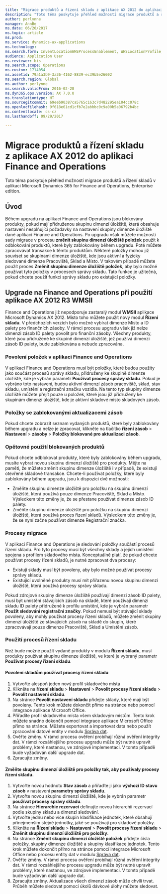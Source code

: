```yaml
---
title: "Migrace produktů a řízení skladu z aplikace AX 2012 do aplikaci Finance and Operations"
description: "Toto téma poskytuje přehled možností migrace produktů a řízení skladu."
author: perlynne
manager: AnnBe
ms.date: 06/20/2017
ms.topic: article
ms.prod: 
ms.service: dynamics-ax-applications
ms.technology: 
ms.search.form: InventLocationWHSProcessEnablement, WHSLocationProfile, InventTableStorageDimensionGroupChange, InventUpdateBlockedItem, WHSParameters, WHSReservationHierarchy, WHSUOMSeqGroupTable
audience: Application User
ms.reviewer: bis
ms.search.scope: Operations
ms.custom: 1714054
ms.assetid: 79a1a3b9-3a36-4162-8839-ec39b5e26602
ms.search.region: Global
ms.author: perlynne
ms.search.validFrom: 2016-02-28
ms.dyn365.ops.version: AX 7.0.0
ms.translationtype: HT
ms.sourcegitcommit: 69eeb90387ca5765c163c7d482295ea104cc078c
ms.openlocfilehash: 9f618e61cd1cfb7e2abbbc0c9a00b5a06792b4bc
ms.contentlocale: cs-cz
ms.lasthandoff: 09/29/2017

---
```


# <a name="migrate-products-and-warehouse-management-from-ax-2012-to-finance-and-operations"></a>Migrace produktů a řízení skladu z aplikace AX 2012 do aplikaci Finance and Operations

Toto téma poskytuje přehled možností migrace produktů a řízení skladů v aplikaci Microsoft Dynamics 365 for Finance and Operations, Enterprise edition.

<a name="introduction"></a>Úvod
------------

Během upgradu na aplikaci Finance and Operations jsou blokovány produkty, pokud mají přidruženou skupinu dimenzí úložiště, která obsahuje nastavení nesplňující požadavky na nastavení skupiny dimenze úložiště dané aplikací Finance and Operations. Po upgradu však můžete možnosti sady migrace v procesu **změnit skupinu dimenzí úložiště položek** použít k odblokování produktů, které byly zablokovány během upgradu. Poté můžete zpracovávat transakce k těmto produktům. Některé položky mohou již souviset se skupinami dimenze úložiště, kde jsou aktivní a fyzicky sledované dimenze Pracoviště, Sklad a Místo. V takovém případě můžete použít proces **Změnit skupinu dimenze úložiště položek**, aby bylo možné používat tyto položky v procesech správy skladu. Tato funkce je užitečná, pokud chcete použít funkci správy skladu pro existující položky.

## <a name="upgrading-to-finance-and-operations-when-ax-2012-r3-wmsii-is-used"></a>Upgrade na Finance and Operations při použití aplikace AX 2012 R3 WMSII
Finance and Operations již nepodporuje zastaralý modul **WMSII** aplikace Microsoft Dynamics AX 2012. Místo toho můžete použít nový modul **Řízení skladu**. V předchozích verzích bylo možné vybírat dimenze Místo a ID palety pro finančních zásoby. V rámci procesu upgradu však již nelze dimenzi zásob ID palety povolit pro finanční zásoby. Všechny produkty, které jsou přidružené ke skupině dimenzí úložiště, jež používá dimenzi zásob ID palety, bude zablokována a nebude zpracována.

### <a name="enabling-items-in-finance-and-operations"></a>Povolení položek v aplikaci Finance and Operations

V aplikaci Finance and Operations musí být položky, které budou použity jako součást procesů správy skladu, přidruženy ke skupině dimenze úložiště, kde je vybrán parametr **Používat procesy správy skladu**. Pokud je vybráno toto nastavení, budou aktivní dimenzí zásob pracoviště, sklad, stav skladu, umístění a registrační značku vozidla. Na tento typ skupiny dimenze úložiště můžete přejít pouze u položek, které jsou již přidruženy ke skupinám dimenzí úložiště, kde je aktivní skladové místo skladových zásob.

### <a name="items-that-are-blocked-for-inventory-updates"></a>Položky se zablokovanými aktualizacemi zásob

Pokud chcete zobrazit seznam vydaných produktů, které byly zablokovány během upgradu a nelze je zpracovat, klikněte na tlačítko **řízení zásob** &gt; **Nastavení** &gt; **zásoby** &gt; **Položky blokované pro aktualizaci zásob**.

### <a name="reapplying-blocked-products"></a>Opětovné použití blokovaných produktů

Pokud chcete odblokovat produkty, které byly zablokovány během upgradu, musíte vybrat novou skupinu dimenzí úložiště pro produkty. Mějte na paměti, že můžete změnit skupinu dimenze úložiště i v případě, že existují otevřené skladové transakce. Chcete-li používat položky, které byly zablokovány během upgradu, jsou k dispozici dvě možnosti:

-   Změňte skupinu dimenze úložiště pro položku na skupinu dimenzí úložiště, která používá pouze dimenze Pracoviště, Sklad a Místo. Výsledkem této změny je, že se přestane používat dimenze zásob ID palety.
-   Změňte skupinu dimenze úložiště pro položku na skupinu dimenzí úložiště, která používá proces řízení skladů. Výsledkem této změny je, že se nyní začne používat dimenze Registrační značka.

### <a name="migration-processes"></a>Procesy migrace

V aplikaci Finance and Operations je sledování položky součástí procesů řízení skladu. Pro tyto procesy musí být všechny sklady a jejich umístění spojena s profilem skladového místa. Konceptuálně platí, že pokud chcete používat procesy řízení skladů, je nutné zpracovat dva procesy:

-   Existují sklady musí být povoleny, aby bylo možné používat procesy správy skladu.
-   Existující uvolněné produkty musí mít přiřazenu novou skupinu dimenzí úložiště, která používá procesy správy skladu.

Pokud zdrojové skupiny dimenze úložiště používají dimenzi zásob ID palety, musí být umístění stávajících zásob na skladě, které používají dimenzi skladu ID palety přidružené k profilu umístění, kde je vybrán parametr **Použít sledování registrační značky**. Pokud nemusí být stávající sklady povoleny, aby mohly používat procesy řízení skladů, můžete změnit skupiny dimenzí úložiště ze stávajících zásob na skladě do skupin, které zpracovávají pouze dimenze Pracoviště, Sklad a Umístění zásob.

### <a name="using-the-warehouse-management-processes"></a>Použití procesů řízení skladu

Než bude možné použít vydané produkty v modulu **Řízení skladu**, musí produkty používat skupinu dimenze úložiště, ve které je vybraný parametr **Používat procesy řízení skladu**.

#### <a name="enable-warehouses-to-use-warehouse-management-processes"></a>Povolení skladům používat procesy řízení skladu

1.  Vytvořte alespoň jeden nový profil skladového místa
2.  Klikněte na **řízení skladu** &gt; **Nastavení** &gt; **Povolit procesy řízení skladu** &gt; **Povolit nastavení skladu**.
3.  Na stránce **Povolit nastavení skladu** přidejte sklady, které mají být povoleny. Tento krok můžete dokončit přímo na stránce nebo pomocí integrace aplikace Microsoft Office.
4.  Přiřadíte profil skladového místa všem skladovým místům. Tento krok můžete snadno dokončit pomocí integrace aplikace Microsoft Office přímo na stránce. Můžete exportovat a importovat data nebo použít zpracování datové entity v modulu [Správa dat](../../dev-itpro/data-entities/data-entities.md).
5.  Ověřte změny. V rámci procesu ověření probíhají různá ověření integrity dat. V rámci rozsáhlejšího procesu upgradu může být nutné upravit problémy, které nastanou, ve zdrojové implementaci. V tomto případě bude vyžadován další upgrade dat.
6.  Zpracujte změny.

#### <a name="change-the-storage-dimension-group-for-items-so-that-it-uses-warehouse-management-processes"></a>Změňte skupinu dimenzí úložiště pro položky tak, aby používaly procesy řízení skladu.

1.  Vytvořte novou hodnotu **Stav zásob** a přiřaďte ji jako **výchozí ID stavu zásob** v nastavení **parametry správy skladu**.
2.  Vytvořte novou skupinu dimenzí úložiště, kde je vybrán parametr **používat procesy správy skladu**.
3.  Na stránce **Hierarchie rezervací** definujte novou hierarchii rezervací podle skupiny skladu a dimenzí sledování.
4.  Vytvořte jednu nebo více skupin klasifikace jednotek, které obsahují přinejmenším stejné jednotky, jaké se používají pro skladové položky.
5.  Klikněte na **Řízení skladu** &gt; **Nastavení** &gt; **Povolit procesy řízení skladu** &gt; **Změnit skupinu dimenzí úložiště pro položky**.
6.  Na stránce **Změnit skupinu dimenzí úložiště položek** přidejte čísla položky, skupiny dimenze úložiště a skupiny klasifikace jednotek. Tento krok můžete dokončit přímo na stránce pomocí integrace Microsoft Office nebo procesu entity dat v modulu [Správa dat](../../dev-itpro/data-entities/data-entities.md).
7.  Ověřte změny. V rámci procesu ověření probíhají různá ověření integrity dat. V rámci rozsáhlejšího procesu upgradu může být nutné upravit problémy, které nastanou, ve zdrojové implementaci. V tomto případě bude vyžadován další upgrade dat.
8.  Zpracujte změny. Aktualizace všech dimenzí zásob může chvíli trvat. Průběh můžete sledovat pomocí úkolů dávkové úlohy můžete sledovat.



